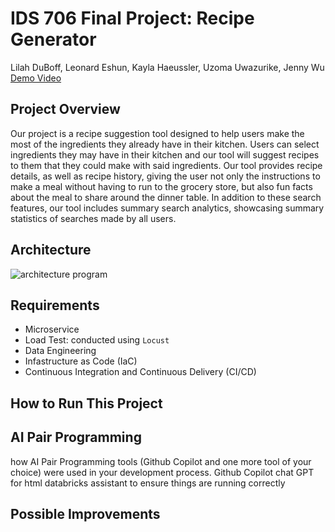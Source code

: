 # IDS 706 Final Project: Recipe Generator
Lilah DuBoff, Leonard Eshun, Kayla Haeussler, Uzoma Uwazurike, Jenny Wu  
[Demo Video](https://www.youtube.com/)  


## Project Overview
Our project is a recipe suggestion tool designed to help users make the most of the ingredients they already have in their kitchen.  Users can select ingredients they may have in their kitchen and our tool will suggest recipes to them that they could make with said ingredients. Our tool provides recipe details, as well as recipe history, giving the user not only the instructions to make a meal without having to run to the grocery store, but also fun facts about the meal to share around the dinner table. In addition to these search features, our tool includes summary search analytics, showcasing summary statistics of searches made by all users. 

## Architecture
![architecture program](images/de_final_diagram.jpg)  

## Requirements
- Microservice
- Load Test: conducted using ```Locust```
- Data Engineering
- Infastructure as Code (IaC)
- Continuous Integration and Continuous Delivery (CI/CD)

## How to Run This Project

## AI Pair Programming
how AI Pair Programming tools (Github Copilot and one more tool of your choice) were used in your development process.
Github Copilot chat GPT for html databricks assistant to ensure things are running correctly

## Possible Improvements

